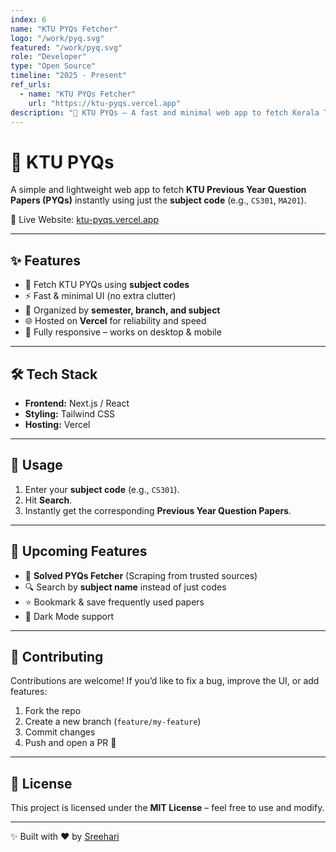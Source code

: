 ```yaml
---
index: 6
name: "KTU PYQs Fetcher"
logo: "/work/pyq.svg"
featured: "/work/pyq.svg"
role: "Developer"
type: "Open Source"
timeline: "2025 - Present"
ref_urls:
  - name: "KTU PYQs Fetcher"
    url: "https://ktu-pyqs.vercel.app"
description: "📘 KTU PYQs – A fast and minimal web app to fetch Kerala Technological University Previous Year Question Papers using subject codes (e.g., CS301, MA201). Built with Next.js + Tailwind CSS, hosted on Vercel."
---
```


# 📘 KTU PYQs

A simple and lightweight web app to fetch **KTU Previous Year Question Papers (PYQs)** instantly using just the **subject code** (e.g., `CS301`, `MA201`).

🔗 Live Website: [ktu-pyqs.vercel.app](https://ktu-pyqs.vercel.app)

---

## ✨ Features

* 🎯 Fetch KTU PYQs using **subject codes**
* ⚡ Fast & minimal UI (no extra clutter)
* 📂 Organized by **semester, branch, and subject**
* 🌐 Hosted on **Vercel** for reliability and speed
* 📱 Fully responsive – works on desktop & mobile

---

## 🛠️ Tech Stack

* **Frontend:** Next.js / React
* **Styling:** Tailwind CSS
* **Hosting:** Vercel

---

## 📌 Usage

1. Enter your **subject code** (e.g., `CS301`).
2. Hit **Search**.
3. Instantly get the corresponding **Previous Year Question Papers**.

---

## 🔮 Upcoming Features

* 📑 **Solved PYQs Fetcher** (Scraping from trusted sources)
* 🔍 Search by **subject name** instead of just codes
* ⭐ Bookmark & save frequently used papers
* 🌙 Dark Mode support

---

## 🤝 Contributing

Contributions are welcome! If you’d like to fix a bug, improve the UI, or add features:

1. Fork the repo
2. Create a new branch (`feature/my-feature`)
3. Commit changes
4. Push and open a PR 🎉

---

## 📜 License

This project is licensed under the **MIT License** – feel free to use and modify.

---

✨ Built with ❤️ by [Sreehari](https://github.com/Sree14hari)
